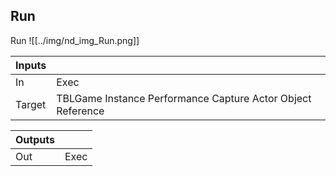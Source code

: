 ## Run
Run
![[../img/nd_img_Run.png]]

|Inputs||
|--|--|
| In | Exec |
| Target | TBLGame Instance Performance Capture Actor Object Reference |

|Outputs||
|--|--|
| Out | Exec |
